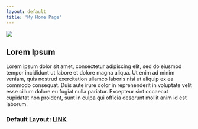 ```yaml
---
layout: default
title: 'My Home Page'
---
```





![]({{site.url}}/assets/img/hey-world.png)  


## Lorem Ipsum

Lorem ipsum dolor sit amet, consectetur adipiscing elit, sed do eiusmod tempor incididunt ut labore et dolore magna aliqua. Ut enim ad minim veniam, quis nostrud exercitation ullamco laboris nisi ut aliquip ex ea commodo consequat. Duis aute irure dolor in reprehenderit in voluptate velit esse cillum dolore eu fugiat nulla pariatur. Excepteur sint occaecat cupidatat non proident, sunt in culpa qui officia deserunt mollit anim id est laborum.

### Default Layout:  [LINK](https://github.com/DS4PS/barebones-jekyll/blob/master/_layouts/default.html)
